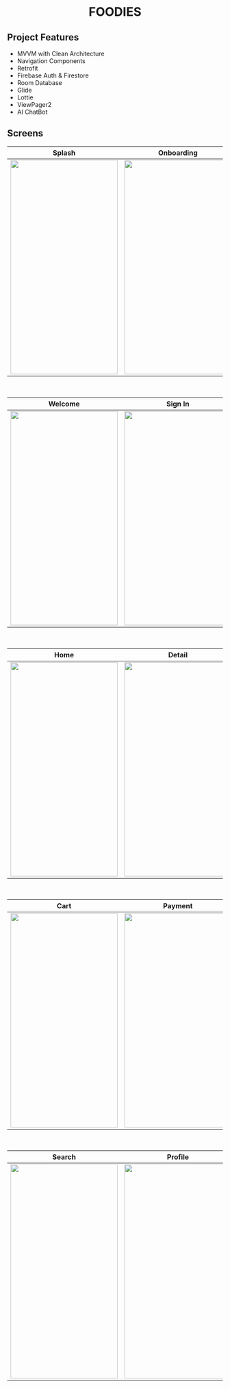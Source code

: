 <h1 align="center">
FOODIES
</h1>

## Project Features
 - MVVM with Clean Architecture
 - Navigation Components
 - Retrofit
 - Firebase Auth & Firestore
 - Room Database
 - Glide
 - Lottie
 - ViewPager2
 - AI ChatBot

## Screens

| Splash | Onboarding |
| ------ | ---- |
|<img src="https://github.com/sinemalgul/FoodApp/assets/61560825/01742930-e8ad-4550-b42a-6193b8bc54d5" width="250" height="500"/>|<img src="https://github.com/sinemalgul/FoodApp/assets/61560825/1eb4fd47-dbff-4928-aace-e386bbfcbf5f" width="250" height="500"/>|

</br>

| Welcome | Sign In | Sıgn Up |
| ------ | ---- | ---- |
|<img src="https://github.com/sinemalgul/FoodApp/assets/61560825/b49f0f26-6839-410b-845f-d8c6cf3abe3b" width="250" height="500"/>|<img src="https://github.com/sinemalgul/FoodApp/assets/61560825/39468906-585e-44d0-8e46-e054b5042487" width="250" height="500"/>|<img src="https://github.com/sinemalgul/FoodApp/assets/61560825/5d4b7d16-a029-42cf-8fbf-fd50c08e16c0" width="250" height="500"/>|

</br>

| Home | Detail |
| ------ | ---- |
|<img src="https://github.com/sinemalgul/FoodApp/assets/61560825/18e16513-a842-480b-b16e-d7ab231deef9" width="250" height="500"/>|<img src="https://github.com/sinemalgul/FoodApp/assets/61560825/945a7a91-1e9a-4a7e-8c09-8f14c24f654f" width="250" height="500"/>|

</br>
  
| Cart | Payment | Success |
| --- | ------- | ------- |
|<img src="https://github.com/sinemalgul/FoodApp/assets/61560825/5b604672-84bd-4a8d-a8c0-6c12df11fa63" width="250" height="500"/>|<img src="https://github.com/sinemalgul/FoodApp/assets/61560825/1ae628a1-7bc8-477b-b2a8-e6b2ff97d4c4" width="250" height="500"/>|<img src="https://github.com/sinemalgul/FoodApp/assets/61560825/3a65d061-54d3-418c-8afa-d25cb7f8ee8c" width="250" height="500"/>|

</br>

| Search | Profile | ChatBot |
| --------- | ------ | ------- |
|<img src="https://github.com/sinemalgul/FoodApp/assets/61560825/9ae4e68d-5c90-4249-83a7-a6872d3f4292" width="250" height="500"/>|<img src="https://github.com/sinemalgul/FoodApp/assets/61560825/60ed7b59-175e-4b37-9e89-2e54b1105796" width="250" height="500"/>|<img src="https://github.com/sinemalgul/FoodApp/assets/61560825/f959b84d-8d32-4c15-9d1a-d27240403a6e" width="250" height="500"/>|
